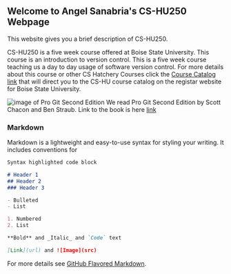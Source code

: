 ## Welcome to Angel Sanabria's CS-HU250 Webpage

This website gives you a brief description of CS-HU250.

CS-HU250 is a five week course offered at Boise State University. This course is an introduction to version control. 
This is a five week course teaching us a day to day usage of software version control. For more details about this course or other CS Hatchery Courses click the [Course Catalog link](https://registrar.boisestate.edu/undergraduate/course-catalog/cs-hu/) that will direct you to the CS-HU course catalog on the registar website for Boise State University.

![image of Pro Git Second Edition](http://i64.tinypic.com/2vsp9j6.jpg)
We read Pro Git Second Edition by Scott Chacon and Ben Straub.
Link to the book is here [link](https://git-scm.com/book/en/v2)

### Markdown

Markdown is a lightweight and easy-to-use syntax for styling your writing. It includes conventions for

```markdown
Syntax highlighted code block

# Header 1
## Header 2
### Header 3

- Bulleted
- List

1. Numbered
2. List

**Bold** and _Italic_ and `Code` text

[Link](url) and ![Image](src)
```

For more details see [GitHub Flavored Markdown](https://guides.github.com/features/mastering-markdown/).
